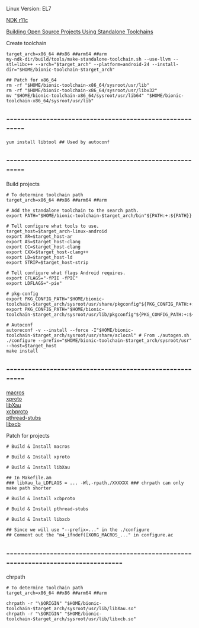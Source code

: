 Linux Version: EL7  

[NDK r11c](https://developer.android.com/ndk/downloads/older_releases)  

[Building Open Source Projects Using Standalone Toolchains](https://developer.android.com/ndk/guides/standalone_toolchain#building_open_source_projects_using_standalone_toolchains)  

Create toolchain  
```
target_arch=x86_64 ##x86 ##arm64 ##arm
my-ndk-dir/build/tools/make-standalone-toolchain.sh --use-llvm --stl=libc++ --arch="$target_arch" --platform=android-24 --install-dir="$HOME/bionic-toolchain-$target_arch"

## Patch for x86_64 
rm -rf "$HOME/bionic-toolchain-x86_64/sysroot/usr/lib"
rm -rf "$HOME/bionic-toolchain-x86_64/sysroot/usr/libx32"
mv "$HOME/bionic-toolchain-x86_64/sysroot/usr/lib64" "$HOME/bionic-toolchain-x86_64/sysroot/usr/lib"
```  

## --------------------------------------------------------
```
yum install libtool ## Used by autoconf

```

## --------------------------------------------------------

Build projects  
```  
# To determine toolchain path
target_arch=x86_64 ##x86 ##arm64 ##arm

# Add the standalone toolchain to the search path.
export PATH="$HOME/bionic-toolchain-$target_arch/bin"${PATH:+:${PATH}}

# Tell configure what tools to use.
target_host=$target_arch-linux-android
export AR=$target_host-ar
export AS=$target_host-clang
export CC=$target_host-clang
export CXX=$target_host-clang++
export LD=$target_host-ld
export STRIP=$target_host-strip

# Tell configure what flags Android requires.
export CFLAGS="-fPIE -fPIC"
export LDFLAGS="-pie"

# pkg-config
export PKG_CONFIG_PATH="$HOME/bionic-toolchain-$target_arch/sysroot/usr/share/pkgconfig"${PKG_CONFIG_PATH:+:${PKG_CONFIG_PATH}}
export PKG_CONFIG_PATH="$HOME/bionic-toolchain-$target_arch/sysroot/usr/lib/pkgconfig"${PKG_CONFIG_PATH:+:${PKG_CONFIG_PATH}}

# Autoconf
autoreconf -v --install --force -I"$HOME/bionic-toolchain-$target_arch/sysroot/usr/share/aclocal" # From ./autogen.sh
./configure --prefix="$HOME/bionic-toolchain-$target_arch/sysroot/usr" --host=$target_host
make install
```

## --------------------------------------------------------

[macros](https://gitlab.freedesktop.org/xorg/util/macros)  
[xproto](https://gitlab.freedesktop.org/xorg/proto/xproto)  
[libXau](https://gitlab.freedesktop.org/xorg/lib/libXau)  
[xcbproto](https://gitlab.freedesktop.org/xorg/proto/xcbproto)  
[pthread-stubs](https://gitlab.freedesktop.org/xorg/lib/pthread-stubs)  
[libxcb](https://gitlab.freedesktop.org/xorg/lib/libxcb)  
  
Patch for projects 
```
# Build & Install macros

# Build & Install xproto

# Build & Install libXau

## In Makefile.am
### libXau_la_LDFLAGS = ... -Wl,-rpath,/XXXXXX ### chrpath can only make path shorter

# Build & Install xcbproto

# Build & Install pthread-stubs

# Build & Install libxcb

## Since we will use "--prefix=..." in the ./configure
## Comment out the "m4_ifndef([XORG_MACROS_..." in configure.ac

```  

## -----------------------------------------------------------------------------------

chrpath  
```
# To determine toolchain path
target_arch=x86_64 ##x86 ##arm64 ##arm

chrpath -r "\$ORIGIN" "$HOME/bionic-toolchain-$target_arch/sysroot/usr/lib/libXau.so"
chrpath -r "\$ORIGIN" "$HOME/bionic-toolchain-$target_arch/sysroot/usr/lib/libxcb.so"
```